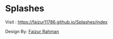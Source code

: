 # Splashes

Visit : https://faizur11786.github.io/Splashes/index

<p>
    Design By:
    <a
        href="https://www.linkedin.com/in/faizur-rahman-ba0010154"
        target="_blank"
        >Faizur Rahman</a
    >
</p>
